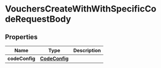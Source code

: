 

# VouchersCreateWithWithSpecificCodeRequestBody


## Properties

| Name | Type | Description |
|------------ | ------------- | ------------- |
|**codeConfig** | [**CodeConfig**](CodeConfig.md) |  |



